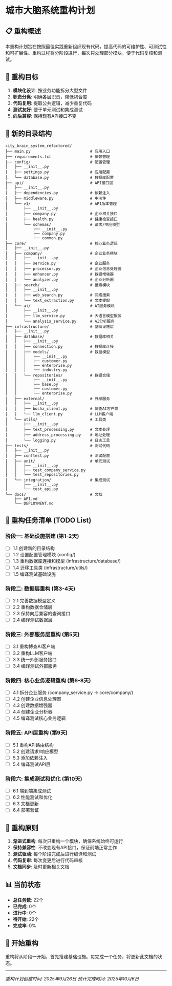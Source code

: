 # 城市大脑系统重构计划

## 📋 重构概述

本重构计划旨在按照最佳实践重新组织现有代码，提高代码的可维护性、可测试性和可扩展性。重构过程将分阶段进行，每次只处理部分模块，便于代码复核和测试。

## 🎯 重构目标

1. **模块化设计**: 按业务功能拆分大型文件
2. **职责分离**: 明确各层职责，降低耦合度
3. **代码复用**: 提取公共逻辑，减少重复代码
4. **测试友好**: 便于单元测试和集成测试
5. **向后兼容**: 保持现有API接口不变

## 📁 新的目录结构

```
city_brain_system_refactored/
├── main.py                          # 应用入口
├── requirements.txt                 # 依赖管理
├── config/                          # 配置管理
│   ├── __init__.py
│   ├── settings.py                  # 应用配置
│   └── database.py                  # 数据库配置
├── api/                             # API接口层
│   ├── __init__.py
│   ├── dependencies.py              # 依赖注入
│   ├── middleware.py                # 中间件
│   └── v1/                          # API版本管理
│       ├── __init__.py
│       ├── company.py               # 企业相关接口
│       ├── health.py                # 健康检查接口
│       └── schemas/                 # 请求/响应模型
│           ├── __init__.py
│           ├── company.py
│           └── common.py
├── core/                            # 核心业务逻辑
│   ├── __init__.py
│   ├── company/                     # 企业业务模块
│   │   ├── __init__.py
│   │   ├── service.py               # 企业服务
│   │   ├── processor.py             # 企业信息处理器
│   │   ├── enhancer.py              # 数据增强器
│   │   └── analyzer.py              # 企业分析器
│   ├── search/                      # 搜索模块
│   │   ├── __init__.py
│   │   ├── web_search.py            # 网络搜索
│   │   └── text_extraction.py       # 文本提取
│   └── ai/                          # AI服务模块
│       ├── __init__.py
│       ├── llm_service.py           # 大语言模型服务
│       └── analysis_service.py      # AI分析服务
├── infrastructure/                  # 基础设施层
│   ├── __init__.py
│   ├── database/                    # 数据库相关
│   │   ├── __init__.py
│   │   ├── connection.py            # 数据库连接
│   │   ├── models/                  # 数据模型
│   │   │   ├── __init__.py
│   │   │   ├── customer.py
│   │   │   ├── enterprise.py
│   │   │   └── industry.py
│   │   └── repositories/            # 数据仓储
│   │       ├── __init__.py
│   │       ├── base.py
│   │       ├── customer.py
│   │       └── enterprise.py
│   ├── external/                    # 外部服务
│   │   ├── __init__.py
│   │   ├── bocha_client.py          # 博查AI客户端
│   │   └── llm_client.py            # LLM客户端
│   └── utils/                       # 工具类
│       ├── __init__.py
│       ├── text_processing.py       # 文本处理
│       ├── address_processing.py    # 地址处理
│       └── logging.py               # 日志工具
├── tests/                           # 测试代码
│   ├── __init__.py
│   ├── conftest.py                  # 测试配置
│   ├── unit/                        # 单元测试
│   │   ├── __init__.py
│   │   ├── test_company_service.py
│   │   └── test_repositories.py
│   └── integration/                 # 集成测试
│       ├── __init__.py
│       └── test_api.py
└── docs/                            # 文档
    ├── API.md
    └── DEPLOYMENT.md
```

## 📝 重构任务清单 (TODO List)

### 阶段一: 基础设施搭建 (第1-2天)
- [ ] 1.1 创建新的目录结构
- [ ] 1.2 设置配置管理模块 (config/)
- [ ] 1.3 重构数据库连接和模型 (infrastructure/database/)
- [ ] 1.4 迁移工具类 (infrastructure/utils/)
- [ ] 1.5 编译测试基础设施

### 阶段二: 数据层重构 (第3-4天)
- [ ] 2.1 完善数据模型定义
- [ ] 2.2 重构数据仓储层
- [ ] 2.3 保持向后兼容的查询接口
- [ ] 2.4 编译测试数据层

### 阶段三: 外部服务层重构 (第5天)
- [ ] 3.1 重构博查AI客户端
- [ ] 3.2 重构LLM客户端
- [ ] 3.3 统一外部服务接口
- [ ] 3.4 编译测试外部服务

### 阶段四: 核心业务逻辑重构 (第6-8天)
- [ ] 4.1 拆分企业服务 (company_service.py -> core/company/)
- [ ] 4.2 创建企业信息处理器
- [ ] 4.3 创建数据增强器
- [ ] 4.4 创建企业分析器
- [ ] 4.5 编译测试核心业务逻辑

### 阶段五: API层重构 (第9天)
- [ ] 5.1 重构API路由结构
- [ ] 5.2 创建请求/响应模型
- [ ] 5.3 添加依赖注入
- [ ] 5.4 编译测试API层

### 阶段六: 集成测试和优化 (第10天)
- [ ] 6.1 端到端集成测试
- [ ] 6.2 性能测试和优化
- [ ] 6.3 文档更新
- [ ] 6.4 部署验证

## 🔧 重构原则

1. **渐进式重构**: 每次只重构一个模块，确保系统始终可运行
2. **保持兼容性**: 不改变现有API接口，保证前端正常工作
3. **测试驱动**: 每个阶段完成后进行编译和测试
4. **代码复审**: 每次变更后进行代码审核
5. **文档同步**: 及时更新相关文档

## 📊 当前状态

- **总任务数**: 22个
- **已完成**: 0个
- **进行中**: 0个
- **待开始**: 22个
- **完成率**: 0%

## 🚀 开始重构

重构将从阶段一开始，首先搭建基础设施。每完成一个任务，将更新此文档的状态。

---

*重构计划创建时间: 2025年9月26日*
*预计完成时间: 2025年10月6日*